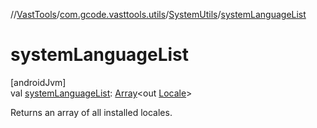 //[VastTools](../../../index.md)/[com.gcode.vasttools.utils](../index.md)/[SystemUtils](index.md)/[systemLanguageList](system-language-list.md)

# systemLanguageList

[androidJvm]\
val [systemLanguageList](system-language-list.md): [Array](https://kotlinlang.org/api/latest/jvm/stdlib/kotlin/-array/index.html)<out [Locale](https://developer.android.com/reference/kotlin/java/util/Locale.html)>

Returns an array of all installed locales.
